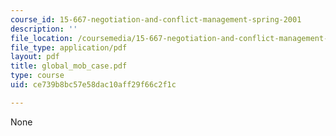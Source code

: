 ```yaml
---
course_id: 15-667-negotiation-and-conflict-management-spring-2001
description: ''
file_location: /coursemedia/15-667-negotiation-and-conflict-management-spring-2001/ce739b8bc57e58dac10aff29f66c2f1c_global_mob_case.pdf
file_type: application/pdf
layout: pdf
title: global_mob_case.pdf
type: course
uid: ce739b8bc57e58dac10aff29f66c2f1c

---
```

None